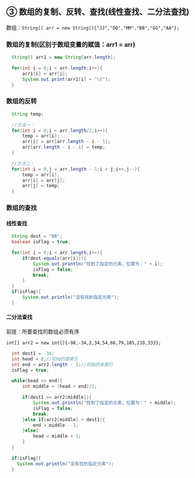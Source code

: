 ## ③ 数组的复制、反转、查找(线性查找、二分法查找)

数组：`String[] arr = new String[]{"JJ","DD","MM","BB","GG","AA"};`

### 数组的复制(区别于数组变量的赋值：arr1 = arr)

  ```java
    String[] arr1 = new String[arr.length];

    for(int i = 0;i < arr.length;i++){
        arr1[i] = arr[i];
        System.out.print(arr1[i] + "\t");
    }
  ```

### 数组的反转

  ```java
    String temp;

    //方法一：
    for(int i = 0;i < arr.length/2;i++){
        temp = arr[i];
        arr[i] = arr[arr.length - i - 1];
        arr[arr.length - i - 1] = temp;
    }

    //方法二：
    for(int i = 0,j = arr.length - 1;i < j;i++,j--){
        temp = arr[i];
        arr[i] = arr[j];
        arr[j] = temp;
    }
  ```

### 数组的查找

#### 线性查找

  ```java
    String dest = "BB";
    boolean isFlag = true;

    for(int i = 0;i < arr.length;i++){
        if(dest.equals(arr[i])){
            System.out.println("找到了指定的元素，位置为：" + i);
            isFlag = false;
            break;
        }
    }
    if(isFlag){
        System.out.println("没有找到指定元素");
    }
  ```

#### 二分法查找

前提：所要查找的数组必须有序  

`int[] arr2 = new int[]{-98,-34,2,34,54,66,79,105,210,333};`

  ```java
    int dest1 = -34;
    int head = 0;//初始的首索引
    int end = arr2.length - 1;//初始的末索引
    isFlag = true;

    while(head <= end){
        int middle = (head + end)/2;

        if(dest1 == arr2[middle]){
            System.out.println("找到了指定的元素，位置为：" + middle);
            isFlag = false;
            break;
        }else if(arr2[middle] > dest1){
            end = middle - 1;
        }else{
            head = middle + 1;
        }
    }

    if(isFlag){
      System.out.println("没有找到指定元素");
    }		
  ```
  